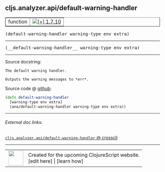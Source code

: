 ## cljs.analyzer.api/default-warning-handler



 <table border="1">
<tr>
<td>function</td>
<td><a href="https://github.com/cljsinfo/cljs-api-docs/tree/1.7.10"><img valign="middle" alt="[+] 1.7.10" title="Added in 1.7.10" src="https://img.shields.io/badge/+-1.7.10-lightgrey.svg"></a> </td>
</tr>
</table>

<samp>(default-warning-handler warning-type env extra)</samp><br>

---

 <samp>
(__default-warning-handler__ warning-type env extra)<br>
</samp>

---





Source docstring:

```
The default warning handler.

Outputs the warning messages to *err*.
```


Source code @ [github]():

```clj
(defn default-warning-handler
  [warning-type env extra]
  (ana/default-warning-handler warning-type env extra))
```

<!--
Repo - tag - source tree - lines:

 <pre>

</pre>

-->

---



###### External doc links:

[`cljs.analyzer.api/default-warning-handler` @ crossclj](http://crossclj.info/fun/cljs.analyzer.api/default-warning-handler.html)<br>

---

 <table>
<tr><td>
<img valign="middle" align="right" width="48px" src="http://i.imgur.com/Hi20huC.png">
</td><td>
Created for the upcoming ClojureScript website.<br>
[edit here] | [learn how]
</td></tr></table>

[edit here]:https://github.com/cljsinfo/cljs-api-docs/blob/master/cljsdoc/cljs.analyzer.api/default-warning-handler.cljsdoc
[learn how]:https://github.com/cljsinfo/cljs-api-docs/wiki/cljsdoc-files

<!--

This information was too distracting to show to readers, but I'll leave it
commented here since it is helpful to:

- pretty-print the data used to generate this document
- and show how to retrieve that data



The API data for this symbol:

```clj
{:ns "cljs.analyzer.api",
 :name "default-warning-handler",
 :signature ["[warning-type env extra]"],
 :name-encode "default-warning-handler",
 :history [["+" "1.7.10"]],
 :type "function",
 :full-name-encode "cljs.analyzer.api/default-warning-handler",
 :source {:code "(defn default-warning-handler\n  [warning-type env extra]\n  (ana/default-warning-handler warning-type env extra))",
          :title "Source code",
          :repo "clojurescript",
          :tag "r1.9.14",
          :filename "src/main/clojure/cljs/analyzer/api.cljc",
          :lines [48 53],
          :url "https://github.com/clojure/clojurescript/blob/r1.9.14/src/main/clojure/cljs/analyzer/api.cljc#L48-L53"},
 :usage ["(default-warning-handler warning-type env extra)"],
 :full-name "cljs.analyzer.api/default-warning-handler",
 :docstring "The default warning handler.\n\nOutputs the warning messages to *err*.",
 :cljsdoc-url "https://github.com/cljsinfo/cljs-api-docs/blob/master/cljsdoc/cljs.analyzer.api/default-warning-handler.cljsdoc"}

```

Retrieve the API data for this symbol:

```clj
;; from Clojure REPL
(require '[clojure.edn :as edn])
(-> (slurp "https://raw.githubusercontent.com/cljsinfo/cljs-api-docs/catalog/cljs-api.edn")
    (edn/read-string)
    (get-in [:symbols "cljs.analyzer.api/default-warning-handler"]))
```

-->

